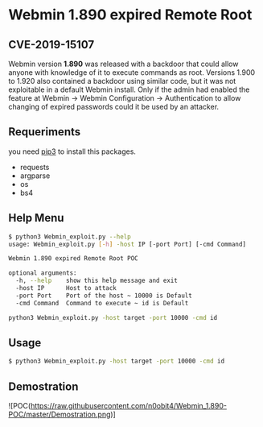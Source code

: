 # Webmin 1.890 expired Remote Root

## CVE-2019-15107

Webmin version **1.890** was released with a backdoor that could allow anyone with knowledge of it to execute commands as root. Versions 1.900 to 1.920 also contained a backdoor using similar code, but it was not exploitable in a default Webmin install. Only if the admin had enabled the feature at Webmin -> Webmin Configuration -> Authentication to allow changing of expired passwords could it be used by an attacker. 

## Requeriments

you need [pip3](https://help.dreamhost.com/hc/es/articles/115000699011-Usar-pip3-para-instalar-m%C3%B3dulos-de-Python3) to install this packages.

  - requests
  - argparse
  - os
  - bs4

## Help Menu

```bash
$ python3 Webmin_exploit.py --help
usage: Webmin_exploit.py [-h] -host IP [-port Port] [-cmd Command]

Webmin 1.890 expired Remote Root POC

optional arguments:
  -h, --help    show this help message and exit
  -host IP      Host to attack
  -port Port    Port of the host ~ 10000 is Default
  -cmd Command  Command to execute ~ id is Default

python3 Webmin_exploit.py -host target -port 10000 -cmd id
```

## Usage

```bash
$ python3 Webmin_exploit.py -host target -port 10000 -cmd id
```
## Demostration

![POC(https://raw.githubusercontent.com/n0obit4/Webmin_1.890-POC/master/Demostration.png)]

